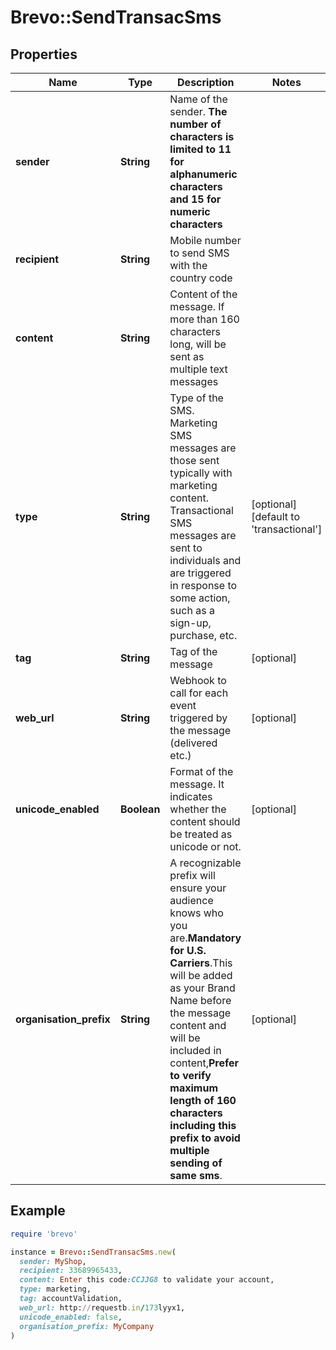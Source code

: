 # Brevo::SendTransacSms

## Properties

| Name | Type | Description | Notes |
| ---- | ---- | ----------- | ----- |
| **sender** | **String** | Name of the sender. **The number of characters is limited to 11 for alphanumeric characters and 15 for numeric characters** |  |
| **recipient** | **String** | Mobile number to send SMS with the country code |  |
| **content** | **String** | Content of the message. If more than 160 characters long, will be sent as multiple text messages |  |
| **type** | **String** | Type of the SMS. Marketing SMS messages are those sent typically with marketing content. Transactional SMS messages are sent to individuals and are triggered in response to some action, such as a sign-up, purchase, etc. | [optional][default to &#39;transactional&#39;] |
| **tag** | **String** | Tag of the message | [optional] |
| **web_url** | **String** | Webhook to call for each event triggered by the message (delivered etc.) | [optional] |
| **unicode_enabled** | **Boolean** | Format of the message. It indicates whether the content should be treated as unicode or not. | [optional] |
| **organisation_prefix** | **String** | A recognizable prefix will ensure your audience knows who you are.**Mandatory for U.S. Carriers**.This will be added as your Brand Name before the message content and will be included in content,**Prefer to verify maximum length of 160 characters including this prefix to avoid multiple sending of same sms**. | [optional] |

## Example

```ruby
require 'brevo'

instance = Brevo::SendTransacSms.new(
  sender: MyShop,
  recipient: 33689965433,
  content: Enter this code:CCJJG8 to validate your account,
  type: marketing,
  tag: accountValidation,
  web_url: http://requestb.in/173lyyx1,
  unicode_enabled: false,
  organisation_prefix: MyCompany
)
```

